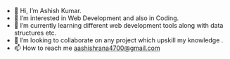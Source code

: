 - 👋 Hi, I’m Ashish Kumar.
- 👀 I’m interested in Web Development and also in Coding.
- 🌱 I’m currently learning different web development tools along with data structures etc.
- 💞️ I’m looking to collaborate on any project which upskill my knowledge .
- 📫 How to reach me aashishrana4700@gmail.com

<!---
imaashishrana/imaashishrana is a ✨ special ✨ repository because its `README.md` (this file) appears on your GitHub profile.
You can click the Preview link to take a look at your changes.
--->
